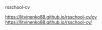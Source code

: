 rsschool-cv

https://litvinenko88.github.io/rsschool-cv/cv
https://litvinenko88.github.io/rsschool-cv/
